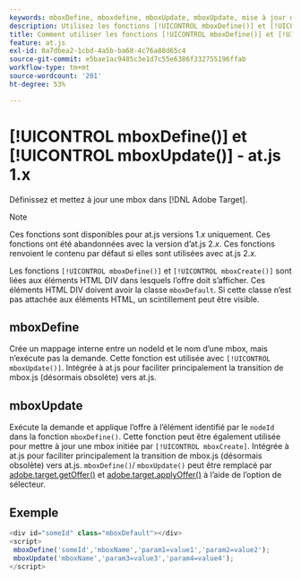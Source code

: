 ```yaml
---
keywords: mboxDefine, mboxdefine, mboxUpdate, mboxUpdate, mise à jour de mbox, at.js, fonctions, fonction, mboxDefine0
description: Utilisez les fonctions [!UICONTROL mboxDefine()] et [!UICONTROL mboxUpdate()] de la bibliothèque JavaScript  [!DNL Adobe Target] at.js pour définir ou mettre à jour une mbox. (at.js 1.x)
title: Comment utiliser les fonctions [!UICONTROL mboxDefine()] et [!UICONTROL mboxUpdate()] ?
feature: at.js
exl-id: 0a7dbea2-1cbd-4a5b-ba68-4c76a88d65c4
source-git-commit: e5bae1ac9485c3e1d7c55e6386f332755196ffab
workflow-type: tm+mt
source-wordcount: '201'
ht-degree: 53%

---
```


# [!UICONTROL mboxDefine()] et [!UICONTROL mboxUpdate()] - at.js 1.x

Définissez et mettez à jour une mbox dans [!DNL Adobe Target].

>[!NOTE]
>
>Ces fonctions sont disponibles pour at.js versions 1.*x* uniquement. Ces fonctions ont été abandonnées avec la version d’at.js 2.*x*. Ces fonctions renvoient le contenu par défaut si elles sont utilisées avec at.js 2.*x*.

Les fonctions `[!UICONTROL mboxDefine()]` et `[!UICONTROL mboxCreate()]` sont liées aux éléments HTML DIV dans lesquels l’offre doit s’afficher. Ces éléments HTML DIV doivent avoir la classe `mboxDefault`. Si cette classe n’est pas attachée aux éléments HTML, un scintillement peut être visible.

## mboxDefine

Crée un mappage interne entre un nodeId et le nom d’une mbox, mais n’exécute pas la demande. Cette fonction est utilisée avec `[!UICONTROL mboxUpdate()]`. Intégrée à at.js pour faciliter principalement la transition de mbox.js (désormais obsolète) vers at.js.

## mboxUpdate

Exécute la demande et applique l’offre à l’élément identifié par le `nodeId` dans la fonction `mboxDefine()`. Cette fonction peut être également utilisée pour mettre à jour une mbox initiée par `[!UICONTROL mboxCreate]`. Intégrée à at.js pour faciliter principalement la transition de mbox.js (désormais obsolète) vers at.js. `mboxDefine()`/ `mboxUpdate()` peut être remplacé par [adobe.target.getOffer()](/help/dev/implement/client-side/atjs/atjs-functions/adobe-target-getoffer.md) et [adobe.target.applyOffer()](/help/dev/implement/client-side/atjs/atjs-functions/adobe-target-applyoffer.md) à l’aide de l’option de sélecteur.

## Exemple

```javascript {line-numbers="true"}
<div id="someId" class="mboxDefault"></div> 
<script> 
 mboxDefine('someId','mboxName','param1=value1','param2=value2'); 
 mboxUpdate('mboxName','param3=value3','param4=value4'); 
</script>
```
